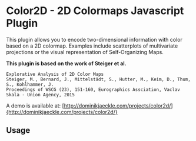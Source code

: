 # Color2D - 2D Colormaps Javascript Plugin
This plugin allows you to encode two-dimensional information with color based on a 2D colormap. Examples include scatterplots of multivariate projections or the visual representation of Self-Organizing Maps.

**This plugin is based on the work of Steiger et al.**

```
Explorative Analysis of 2D Color Maps
Steiger, M., Bernard, J., Mittelstädt, S., Hutter, M., Keim, D., Thum, S., Kohlhammer, J.
Proceedings of WSCG (23), 151-160, Eurographics Assciation, Vaclav Skala - Union Agency, 2015
```

A demo is available at: [http://dominikjaeckle.com/projects/color2d/]{http://dominikjaeckle.com/projects/color2d/}

## Usage
